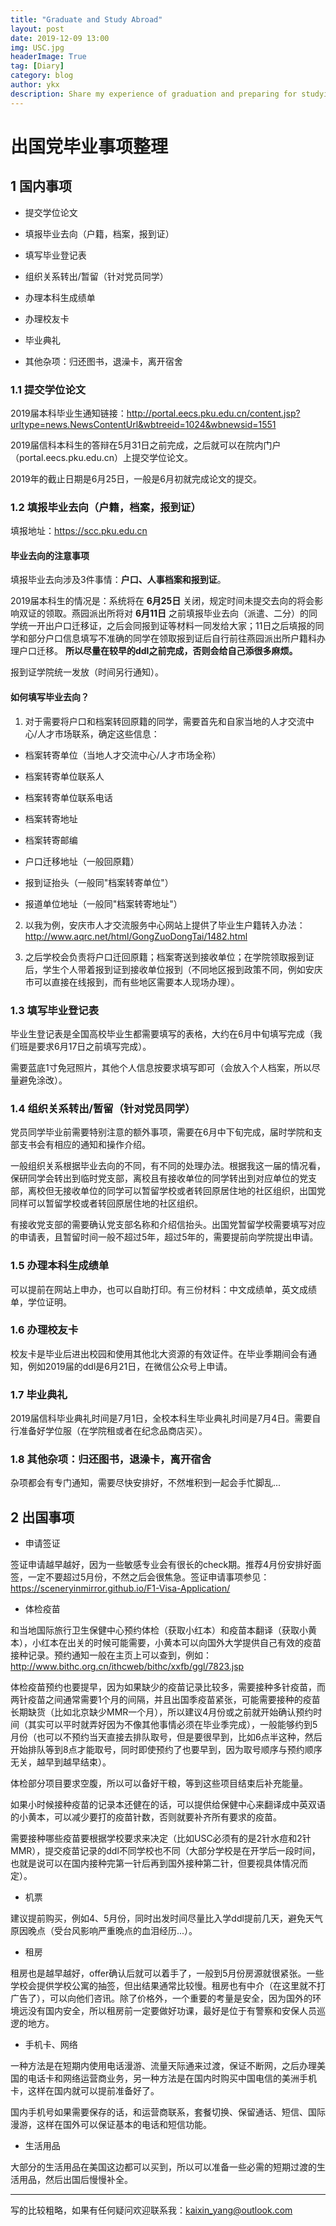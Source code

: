 ```yaml
---
title: "Graduate and Study Abroad"
layout: post
date: 2019-12-09 13:00
img: USC.jpg
headerImage: True
tag: [Diary]
category: blog
author: ykx
description: Share my experience of graduation and preparing for studying abroad.
---
```


# 出国党毕业事项整理

## 1 国内事项

* 提交学位论文

* 填报毕业去向（户籍，档案，报到证）

* 填写毕业登记表

* 组织关系转出/暂留（针对党员同学）

* 办理本科生成绩单

* 办理校友卡

* 毕业典礼

* 其他杂项：归还图书，退澡卡，离开宿舍


### 1.1 提交学位论文

2019届本科毕业生通知链接：http://portal.eecs.pku.edu.cn/content.jsp?urltype=news.NewsContentUrl&wbtreeid=1024&wbnewsid=1551

2019届信科本科生的答辩在5月31日之前完成，之后就可以在院内门户（portal.eecs.pku.edu.cn）上提交学位论文。

2019年的截止日期是6月25日，一般是6月初就完成论文的提交。

### 1.2 填报毕业去向（户籍，档案，报到证）

填报地址：https://scc.pku.edu.cn

#### 毕业去向的注意事项

填报毕业去向涉及3件事情：**户口、人事档案和报到证**。

2019届本科生的情况是：系统将在 **6月25日** 关闭，规定时间未提交去向的将会影响双证的领取。燕园派出所将对 **6月11日** 之前填报毕业去向（派遣、二分）的同学统一开出户口迁移证，之后会同报到证等材料一同发给大家；11日之后填报的同学和部分户口信息填写不准确的同学在领取报到证后自行前往燕园派出所户籍科办理户口迁移。 **所以尽量在较早的ddl之前完成，否则会给自己添很多麻烦。**

报到证学院统一发放（时间另行通知）。

#### 如何填写毕业去向？

1. 对于需要将户口和档案转回原籍的同学，需要首先和自家当地的人才交流中心/人才市场联系，确定这些信息：

* 档案转寄单位（当地人才交流中心/人才市场全称）

* 档案转寄单位联系人

* 档案转寄单位联系电话

* 档案转寄地址

* 档案转寄邮编

* 户口迁移地址（一般回原籍）

* 报到证抬头（一般同"档案转寄单位"）

* 报道单位地址（一般同"档案转寄地址"）

2. 以我为例，安庆市人才交流服务中心网站上提供了毕业生户籍转入办法：http://www.aqrc.net/html/GongZuoDongTai/1482.html

3. 之后学校会负责将户口迁回原籍；档案寄送到接收单位；在学院领取报到证后，学生个人带着报到证到接收单位报到（不同地区报到政策不同，例如安庆市可以直接在线报到，而有些地区需要本人现场办理）。

### 1.3 填写毕业登记表

毕业生登记表是全国高校毕业生都需要填写的表格，大约在6月中旬填写完成（我们班是要求6月17日之前填写完成）。

需要蓝底1寸免冠照片，其他个人信息按要求填写即可（会放入个人档案，所以尽量避免涂改）。

### 1.4 组织关系转出/暂留（针对党员同学）

党员同学毕业前需要特别注意的额外事项，需要在6月中下旬完成，届时学院和支部支书会有相应的通知和操作介绍。

一般组织关系根据毕业去向的不同，有不同的处理办法。根据我这一届的情况看，保研同学会转出到临时党支部，离校且有接收单位的同学转出到对应单位的党支部，离校但无接收单位的同学可以暂留学校或者转回原居住地的社区组织，出国党同样可以暂留学校或者转回原居住地的社区组织。

有接收党支部的需要确认党支部名称和介绍信抬头。出国党暂留学校需要填写对应的申请表，且暂留时间一般不超过5年，超过5年的，需要提前向学院提出申请。

### 1.5 办理本科生成绩单

可以提前在网站上申办，也可以自助打印。有三份材料：中文成绩单，英文成绩单，学位证明。

### 1.6 办理校友卡

校友卡是毕业后进出校园和使用其他北大资源的有效证件。在毕业季期间会有通知，例如2019届的ddl是6月21日，在微信公众号上申请。

### 1.7 毕业典礼

2019届信科毕业典礼时间是7月1日，全校本科生毕业典礼时间是7月4日。需要自行准备好学位服（在学院租或者在纪念品商店买）。

### 1.8 其他杂项：归还图书，退澡卡，离开宿舍

杂项都会有专门通知，需要尽快安排好，不然堆积到一起会手忙脚乱...



## 2 出国事项

* 申请签证

签证申请越早越好，因为一些敏感专业会有很长的check期。推荐4月份安排好面签，一定不要超过5月份，不然之后会很焦急。签证申请事项参见：https://sceneryinmirror.github.io/F1-Visa-Application/

* 体检疫苗

和当地国际旅行卫生保健中心预约体检（获取小红本）和疫苗本翻译（获取小黄本），小红本在出关的时候可能需要，小黄本可以向国外大学提供自己有效的疫苗接种记录。预约通知一般在主页上可以查到，例如：http://www.bithc.org.cn/ithcweb/bithc/xxfb/ggl/7823.jsp

体检疫苗预约也要提早，因为如果缺少的疫苗记录比较多，需要接种多针疫苗，而两针疫苗之间通常需要1个月的间隔，并且出国季疫苗紧张，可能需要接种的疫苗长期缺货（比如北京缺少MMR一个月），所以建议4月份或之前就开始确认预约时间（其实可以平时就弄好因为不像其他事情必须在毕业季完成），一般能够约到5月份（也可以不预约当天直接去排队取号，但是要很早到，比如6点半这种，然后开始排队等到8点才能取号，同时即使预约了也要早到，因为取号顺序与预约顺序无关，越早到越早结束）。

体检部分项目要求空腹，所以可以备好干粮，等到这些项目结束后补充能量。

如果小时候接种疫苗的记录本还健在的话，可以提供给保健中心来翻译成中英双语的小黄本，可以减少要打的疫苗针数，否则就要补齐所有要求的疫苗。

需要接种哪些疫苗要根据学校要求来决定（比如USC必须有的是2针水痘和2针MMR），提交疫苗记录的ddl不同学校也不同（大部分学校是在开学后一段时间，也就是说可以在国内接种完第一针后再到国外接种第二针，但要视具体情况而定）。

* 机票

建议提前购买，例如4、5月份，同时出发时间尽量比入学ddl提前几天，避免天气原因晚点（受台风影响严重晚点的血泪经历...）。

* 租房

租房也是越早越好，offer确认后就可以着手了，一般到5月份房源就很紧张。一些学校会提供学校公寓的抽签，但出结果通常比较慢。租房也有中介（在这里就不打广告了），可以向他们咨讯。除了价格外，一个重要的考量是安全，因为国外的环境远没有国内安全，所以租房前一定要做好功课，最好是位于有警察和安保人员巡逻的地方。

* 手机卡、网络

一种方法是在短期内使用电话漫游、流量天际通来过渡，保证不断网，之后办理美国的电话卡和网络运营商业务，另一种方法是在国内时购买中国电信的美洲手机卡，这样在国内就可以提前准备好了。

国内手机号如果需要保存的话，和运营商联系，套餐切换、保留通话、短信、国际漫游，这样在国外可以保证基本的电话和短信功能。

* 生活用品

大部分的生活用品在美国这边都可以买到，所以可以准备一些必需的短期过渡的生活用品，然后出国后慢慢补全。



-------

写的比较粗略，如果有任何疑问欢迎联系我：kaixin_yang@outlook.com
